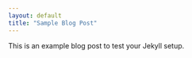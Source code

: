 ```yaml
---
layout: default
title: "Sample Blog Post"
---
```

<p>This is an example blog post to test your Jekyll setup.</p>
